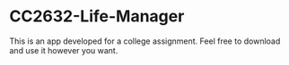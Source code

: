 # CC2632-Life-Manager
This is an app developed for a college assignment. Feel free to download and use it however you want.
